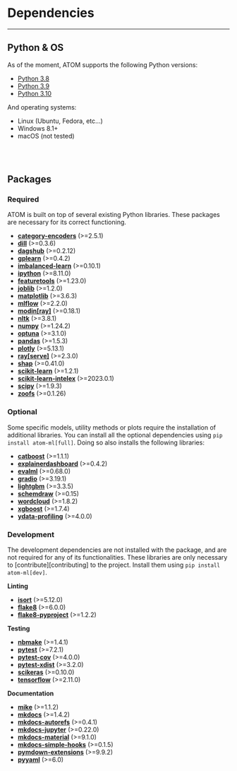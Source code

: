# Dependencies
--------------

## Python & OS

As of the moment, ATOM supports the following Python versions:

* [Python 3.8](https://www.python.org/downloads/release/python-380/)
* [Python 3.9](https://www.python.org/downloads/release/python-390/)
* [Python 3.10](https://www.python.org/downloads/release/python-3100/)

And operating systems:

 * Linux (Ubuntu, Fedora, etc...)
 * Windows 8.1+
 * macOS (not tested)

<br><br>


## Packages

### Required

ATOM is built on top of several existing Python libraries. These
packages are necessary for its correct functioning.

* **[category-encoders](https://contrib.scikit-learn.org/categorical-encoding/index.html)** (>=2.5.1)
* **[dill](https://pypi.org/project/dill/)** (>=0.3.6)
* **[dagshub](https://github.com/DagsHub/client)** (>=0.2.12)
* **[gplearn](https://gplearn.readthedocs.io/en/stable/index.html)** (>=0.4.2)
* **[imbalanced-learn](https://imbalanced-learn.readthedocs.io/en/stable/api.html)** (>=0.10.1)
* **[ipython](https://ipython.org/)** (>=8.11.0)
* **[featuretools](https://www.featuretools.com/)** (>=1.23.0)
* **[joblib](https://joblib.readthedocs.io/en/latest/)** (>=1.2.0)
* **[matplotlib](https://matplotlib.org/)** (>=3.6.3)
* **[mlflow](https://mlflow.org/)** (>=2.2.0)
* **[modin[ray]](https://modin.readthedocs.io/en/stable/)** (>=0.18.1)
* **[nltk](https://www.nltk.org/)** (>=3.8.1)
* **[numpy](https://numpy.org/)** (>=1.24.2)
* **[optuna](https://optuna.org/)** (>=3.1.0)
* **[pandas](https://pandas.pydata.org/)** (>=1.5.3)
* **[plotly](https://plotly.com/python/)** (>=5.13.1)
* **[ray[serve]](https://docs.ray.io/en/latest/)** (>=2.3.0)
* **[shap](https://github.com/slundberg/shap/)** (>=0.41.0)
* **[scikit-learn](https://scikit-learn.org/stable/)** (>=1.2.1)
* **[scikit-learn-intelex](https://github.com/intel/scikit-learn-intelex)** (>=2023.0.1)
* **[scipy](https://www.scipy.org/)** (>=1.9.3)
* **[zoofs](https://jaswinder9051998.github.io/zoofs/)** (>=0.1.26)


### Optional

Some specific models, utility methods or plots require the installation of
additional libraries. You can install all the optional dependencies using
`pip install atom-ml[full]`. Doing so also installs the following libraries:

* **[catboost](https://catboost.ai/docs/concepts/about.html)** (>=1.1.1)
* **[explainerdashboard](https://explainerdashboard.readthedocs.io/en/latest/)** (>=0.4.2)
* **[evalml](https://evalml.alteryx.com/en/stable/)** (>=0.68.0)
* **[gradio](https://github.com/gradio-app/gradio)** (>=3.19.1)
* **[lightgbm](https://lightgbm.readthedocs.io/en/latest/)** (>=3.3.5)
* **[schemdraw](https://schemdraw.readthedocs.io/en/latest/index.html)** (>=0.15)
* **[wordcloud](http://amueller.github.io/word_cloud/)** (>=1.8.2)
* **[xgboost](https://xgboost.readthedocs.io/en/latest/)** (>=1.7.4)
* **[ydata-profiling](https://github.com/ydataai/ydata-profiling)** (>=4.0.0)


### Development

The development dependencies are not installed with the package, and are
not required for any of its functionalities. These libraries are only
necessary to [contribute][contributing] to the project. Install them
using `pip install atom-ml[dev]`.

**Linting**

* **[isort](https://pycqa.github.io/isort/)** (>=5.12.0)
* **[flake8](https://github.com/pycqa/flake8)** (>=6.0.0)
* **[flake8-pyproject](https://github.com/john-hen/Flake8-pyproject)** (>=1.2.2)

**Testing**

* **[nbmake](https://github.com/treebeardtech/nbmake)** (>=1.4.1)
* **[pytest](https://docs.pytest.org/en/latest/)** (>=7.2.1)
* **[pytest-cov](https://pytest-cov.readthedocs.io/en/latest/)** (>=4.0.0)
* **[pytest-xdist](https://github.com/pytest-dev/pytest-xdist)** (>=3.2.0)
* **[scikeras](https://github.com/adriangb/scikeras)** (>=0.10.0)
* **[tensorflow](https://pypi.org/project/tensorflow/#history)** (>=2.11.0)

**Documentation**

* **[mike](https://github.com/jimporter/mike)** (>=1.1.2)
* **[mkdocs](https://www.mkdocs.org/)** (>=1.4.2)
* **[mkdocs-autorefs](https://mkdocstrings.github.io/autorefs/)** (>=0.4.1)
* **[mkdocs-jupyter](https://github.com/danielfrg/mkdocs-jupyter)** (>=0.22.0)
* **[mkdocs-material](https://squidfunk.github.io/mkdocs-material/)** (>=9.1.0)
* **[mkdocs-simple-hooks](https://github.com/aklajnert/mkdocs-simple-hooks)** (>=0.1.5)
* **[pymdown-extensions](https://github.com/facelessuser/pymdown-extensions)** (>=9.9.2)
* **[pyyaml](https://pyyaml.org/)** (>=6.0)

